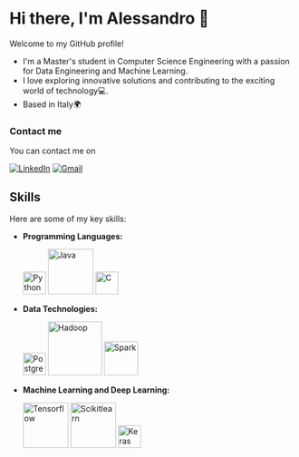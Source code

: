 # Hi there, I'm Alessandro 👋

Welcome to my GitHub profile!
- I'm a Master's student in Computer Science Engineering with a passion for Data Engineering and Machine Learning.
- I love exploring innovative solutions and contributing to the exciting world of technology💻.
- Based in Italy🌍

### Contact me

You can contact me on

[![LinkedIn](https://img.shields.io/badge/LinkedIn-%230077B5.svg?&style=for-the-badge&logo=linkedin&logoColor=white)](https://www.linkedin.com/in/alessandro-pesare-0a3650226/) [![Gmail](https://img.shields.io/badge/Gmail-%23D14836.svg?&style=for-the-badge&logo=gmail&logoColor=white)](mailto:alessandropesare.ing@gmail.com)


## Skills

Here are some of my key skills:

- **Programming Languages:**
  
  <img src="https://upload.wikimedia.org/wikipedia/commons/c/c3/Python-logo-notext.svg" alt="Python" width="40"/>         <img src="https://logowik.com/content/uploads/images/java1655.logowik.com.webp" alt="Java" width="80"/>          <img src="https://upload.wikimedia.org/wikipedia/commons/1/19/C_Logo.png" alt="C" width="40"/>
- **Data Technologies:**
  
  <img src="https://www.postgresql.org/media/img/about/press/elephant.png" alt="PostgreSQL" width="40"/>           <img src="https://upload.wikimedia.org/wikipedia/commons/3/38/Hadoop_logo_new.svg" alt="Hadoop" width="95"/>            <img src="https://upload.wikimedia.org/wikipedia/commons/f/f3/Apache_Spark_logo.svg" alt="Spark" width="60"/>

- **Machine Learning and Deep Learning:**
  
  <img src="https://upload.wikimedia.org/wikipedia/commons/a/ab/TensorFlow_logo.svg" alt="Tensorflow" width="80"/> <img src="https://upload.wikimedia.org/wikipedia/commons/0/05/Scikit_learn_logo_small.svg" alt="Scikitlearn" width="80"/> <img src="https://upload.wikimedia.org/wikipedia/commons/a/ae/Keras_logo.svg" alt="Keras" width="40"/>

<!--
**AlessandroPesare/AlessandroPesare** is a ✨ _special_ ✨ repository because its `README.md` (this file) appears on your GitHub profile.

Here are some ideas to get you started:

- 🔭 I’m currently working on ...
- 🌱 I’m currently learning ...
- 👯 I’m looking to collaborate on ...
- 🤔 I’m looking for help with ...
- 💬 Ask me about ...
- 📫 How to reach me: ...
- 😄 Pronouns: ...
- ⚡ Fun fact: ...
-->

